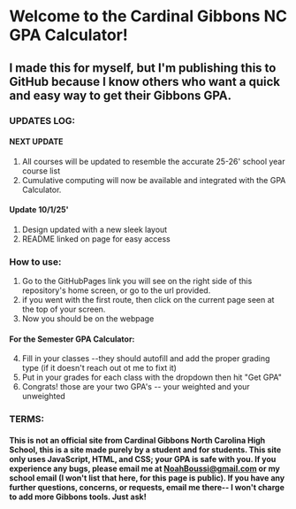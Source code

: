 # Welcome to the Cardinal Gibbons NC GPA Calculator!
## I made this for myself, but I'm publishing this to GitHub because I know others who want a quick and easy way to get their Gibbons GPA.

### UPDATES LOG:

#### NEXT UPDATE

1. All courses will be updated to resemble the accurate 25-26' school year course list
2. Cumulative computing will now be available and integrated with the GPA Calculator. 

#### Update 10/1/25'
1. Design updated with a new sleek layout
2. README linked on page for easy access

### How to use:
1. Go to the GitHubPages link you will see on the right side of this repository's home screen, or go to the url provided.
2. if you went with the first route, then click on the current page seen at the top of your screen. 
3. Now you should be on the webpage
#### For the Semester GPA Calculator:
4. Fill in your classes --they should autofill and add the proper grading type (if it doesn't reach out ot me to fixt it)
5. Put in your grades for each class with the dropdown then hit "Get GPA"
6. Congrats! those are your two GPA's -- your weighted and your unweighted


### TERMS:
#### This is not an official site from Cardinal Gibbons North Carolina High School, this is a site made purely by a student and for students. This site only uses JavaScript, HTML, and CSS; your GPA is safe with you. If you experience any bugs, please email me at NoahBoussi@gmail.com or my school email (I won't list that here, for this page is public). If you have any further questions, concerns, or requests, email me there-- I won't charge to add more Gibbons tools. Just ask!

